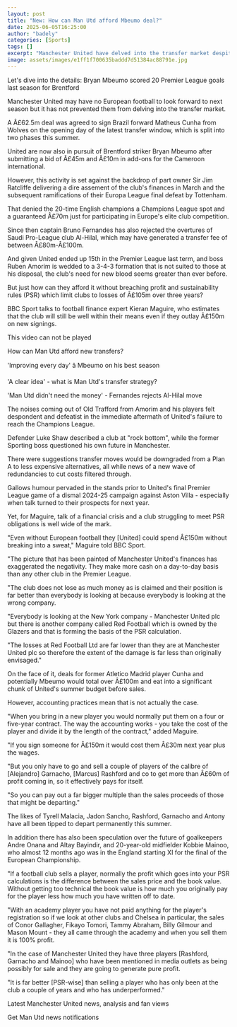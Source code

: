 ```yaml
---
layout: post
title: "New: How can Man Utd afford Mbeumo deal?"
date: 2025-06-05T16:25:00
author: "badely"
categories: [Sports]
tags: []
excerpt: "Manchester United have delved into the transfer market despite no European football next season. BBC Sport looks at how they can fund their big-money "
image: assets/images/e1ff1f700635baddd7d51384ac88791e.jpg
---
```


Let's dive into the details: Bryan Mbeumo scored 20 Premier League goals last season for Brentford

Manchester United may have no European football to look forward to next season but it has not prevented them from delving into the transfer market.

A Â£62.5m deal was agreed to sign Brazil forward Matheus Cunha from Wolves on the opening day of the latest transfer window,  which is split into two phases this summer. 

United are now also in pursuit of Brentford striker Bryan Mbeumo after submitting a bid of Â£45m and Â£10m in add-ons for the Cameroon international. 

However, this activity is set against the backdrop of part owner Sir Jim Ratcliffe delivering a dire assement of the club's finances in March and the subsequent ramifications of their Europa League final defeat by Tottenham. 

That denied the 20-time English champions a Champions League spot and a guaranteed Â£70m just for participating in Europe's elite club competition. 

Since then captain Bruno Fernandes has also rejected the overtures of Saudi Pro-League club Al-Hilal, which may have generated a transfer fee of between Â£80m-Â£100m.

And given United ended up 15th in the Premier League last term,  and boss Ruben Amorim is wedded to a 3-4-3 formation that is not suited to those at his disposal, the club's need for new blood seems greater than ever before. 

But just how can they afford it without breaching profit and sustainability rules (PSR) which limit clubs to losses of Â£105m over three years?

BBC Sport talks to football finance expert Kieran Maguire, who estimates that the club will still be well within their means even if they outlay Â£150m on new signings.

This video can not be played

How can Man Utd afford new transfers?

'Improving every day' â Mbeumo on his best season

'A clear idea' - what is Man Utd's transfer strategy?

'Man Utd didn't need the money' - Fernandes rejects Al-Hilal move

The noises coming out of Old Trafford from Amorim and his players felt despondent and defeatist in the immediate aftermath of United's failure to reach the Champions League. 

Defender Luke Shaw described a club at "rock bottom", while the former Sporting boss questioned his own future in Manchester. 

There were suggestions transfer moves would be downgraded from a Plan A to less expensive alternatives, all while news of a new wave of redundancies to cut costs filtered through. 

Gallows humour pervaded in the stands prior to United's final Premier League game of a dismal 2024-25 campaign against Aston Villa - especially when talk turned to their prospects for next year. 

Yet, for Maguire, talk of a financial crisis and a club struggling to meet PSR obligations is well wide of the mark. 

"Even without European football they [United] could spend Â£150m without breaking into a sweat," Maguire told BBC Sport. 

"The picture that has been painted of Manchester United's finances has exaggerated the negativity. They make more cash on a day-to-day basis than any other club in the Premier League.

"The club does not lose as much money as is claimed and their position is far better than everybody is looking at because everybody is looking at the wrong company.

"Everybody is looking at the New York company - Manchester United plc but there is another company called Red Football which is owned by the Glazers and that is forming the basis of the PSR calculation. 

"The losses at Red Football Ltd are far lower than they are at Manchester United plc so therefore the extent of the damage is far less than originally envisaged."

On the face of it, deals for former Atletico Madrid player Cunha and potentially Mbeumo would total over Â£100m and eat into a significant chunk of United's summer budget before sales.

However, accounting practices mean that is not actually the case.

"When you bring in a new player you would normally put them on a four or five-year contract. The way the accounting works - you take the cost of the player and divide it by the length of the contract," added Maguire.

"If you sign someone for Â£150m it would cost them Â£30m next year plus the wages. 

"But you only have to go and sell a couple of players of the calibre of [Alejandro] Garnacho, [Marcus] Rashford and co to get more than Â£60m of profit coming in, so it effectively pays for itself.

"So you can pay out a far bigger multiple than the sales proceeds of those that might be departing."

The likes of Tyrell Malacia, Jadon Sancho, Rashford, Garnacho and Antony have all been tipped to depart permanently this summer. 

In addition there has also been speculation over the future of goalkeepers Andre Onana and Altay Bayindir, and 20-year-old midfielder Kobbie Mainoo, who almost 12 months ago was in the England starting XI for the final of the European Championship. 

"If a football club sells a player, normally the profit which goes into your PSR calculations is the difference between the sales price and the book value. Without getting too technical the book value is how much you originally pay for the player less how much you have written off to date. 

"With an academy player you have not paid anything for the player's registration so if we look at other clubs and Chelsea in particular, the sales of Conor Gallagher, Fikayo Tomori, Tammy Abraham, Billy Gilmour and Mason Mount - they all came through the academy and when you sell them it is 100% profit.

"In the case of Manchester United they have three players [Rashford, Garnacho and Mainoo] who have been mentioned in media outlets as being possibly for sale and they are going to generate pure profit. 

"It is far better [PSR-wise] than selling a player who has only been at the club a couple of years and who has underperformed."

Latest Manchester United news, analysis and fan views

Get Man Utd news notifications

